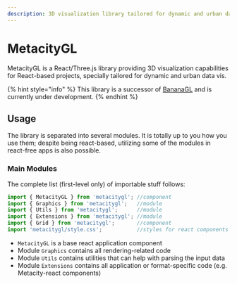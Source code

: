 ```yaml
---
description: 3D visualization library tailored for dynamic and urban data
---
```


# MetacityGL

MetacityGL is a React/Three.js library providing 3D visualization capabilities for React-based projects, specially tailored for dynamic and urban data vis.

{% hint style="info" %}
This library is a successor of [BananaGL](https://github.com/MetacityTools/BananaGL) and is currently under development.
{% endhint %}

## Usage

The library is separated into several modules. It is totally up to you how you use them; despite being react-based, utilizing some of the modules in react-free apps is also possible.

### Main Modules

The complete list (first-level only) of importable stuff follows:

```typescript
import { MetacityGL } from 'metacitygl'; //component
import { Graphics } from 'metacitygl';   //module
import { Utils } from 'metacitygl';      //module
import { Extensions } from 'metacitygl'; //module
import { Grid } from 'metacitygl';       //component
import 'metacitygl/style.css';           //styles for react components
```

* `MetacityGL` is a base react application component
* Module `Graphics` contains all rendering-related code
* Module `Utils` contains utilities that can help with parsing the input data
* Module `Extensions` contains all application or format-specific code (e.g. Metacity-react components)

